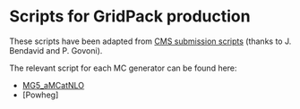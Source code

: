 []()  Scripts for GridPack production
=====================================

These scripts have been adapted from [CMS submission scripts](https://github.com/cms-sw/genproductions) (thanks to J. Bendavid and P. Govoni).

The relevant script for each MC generator can be found here:

- [MG5_aMCatNLO](./MG5_aMCatNLO/README.md)
- [Powheg]


